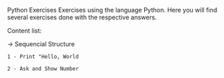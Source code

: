 Python Exercises
Exercises using the language Python.
Here you will find several exercises done with the respective answers.

Content list:

-> Sequencial Structure

    1 - Print "Hello, World
   
    2 - Ask and Show Number
